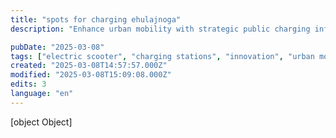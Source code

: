 ```yaml
---
title: "spots for charging ehulajnoga"
description: "Enhance urban mobility with strategic public charging infrastructure for e-scooters and mobile devices."

pubDate: "2025-03-08"
tags: ["electric scooter", "charging stations", "innovation", "urban mobility"]
created: "2025-03-08T14:57:57.000Z"
modified: "2025-03-08T15:09:08.000Z"
edits: 3
language: "en"
---
```


[object Object]